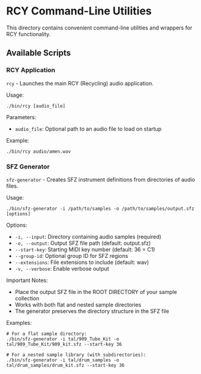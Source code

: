 # RCY Command-Line Utilities

This directory contains convenient command-line utilities and wrappers for RCY functionality.

## Available Scripts

### RCY Application

`rcy` - Launches the main RCY (Recycling) audio application.

Usage:
```
./bin/rcy [audio_file]
```

Parameters:
- `audio_file`: Optional path to an audio file to load on startup

Example:
```
./bin/rcy audio/amen.wav
```

### SFZ Generator

`sfz-generator` - Creates SFZ instrument definitions from directories of audio files.

Usage:
```
./bin/sfz-generator -i /path/to/samples -o /path/to/samples/output.sfz [options]
```

Options:
- `-i, --input`: Directory containing audio samples (required)
- `-o, --output`: Output SFZ file path (default: output.sfz)
- `--start-key`: Starting MIDI key number (default: 36 = C1)
- `--group-id`: Optional group ID for SFZ regions
- `--extensions`: File extensions to include (default: wav)
- `-v, --verbose`: Enable verbose output

Important Notes:
- Place the output SFZ file in the ROOT DIRECTORY of your sample collection
- Works with both flat and nested sample directories
- The generator preserves the directory structure in the SFZ file

Examples:
```
# For a flat sample directory:
./bin/sfz-generator -i tal/909_Tube_Kit -o tal/909_Tube_Kit/909_kit.sfz --start-key 36

# For a nested sample library (with subdirectories):
./bin/sfz-generator -i tal/drum_samples -o tal/drum_samples/drum_kit.sfz --start-key 36
```